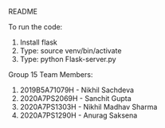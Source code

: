 README

To run the code:
1. Install flask
2. Type: source venv/bin/activate
3. Type: python Flask-server.py

Group 15
Team Members:
1. 2019B5A71079H - Nikhil Sachdeva
2. 2020A7PS2069H - Sanchit Gupta
3. 2020A7PS1303H - Nikhil Madhav Sharma
4. 2020A7PS1290H - Anurag Saksena


